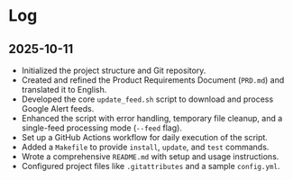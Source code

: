 # Log

## 2025-10-11

*   Initialized the project structure and Git repository.
*   Created and refined the Product Requirements Document (`PRD.md`) and translated it to English.
*   Developed the core `update_feed.sh` script to download and process Google Alert feeds.
*   Enhanced the script with error handling, temporary file cleanup, and a single-feed processing mode (`--feed` flag).
*   Set up a GitHub Actions workflow for daily execution of the script.
*   Added a `Makefile` to provide `install`, `update`, and `test` commands.
*   Wrote a comprehensive `README.md` with setup and usage instructions.
*   Configured project files like `.gitattributes` and a sample `config.yml`.

